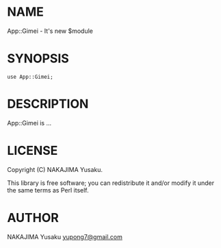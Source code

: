 # NAME

App::Gimei - It's new $module

# SYNOPSIS

    use App::Gimei;

# DESCRIPTION

App::Gimei is ...

# LICENSE

Copyright (C) NAKAJIMA Yusaku.

This library is free software; you can redistribute it and/or modify
it under the same terms as Perl itself.

# AUTHOR

NAKAJIMA Yusaku <yupong7@gmail.com>
